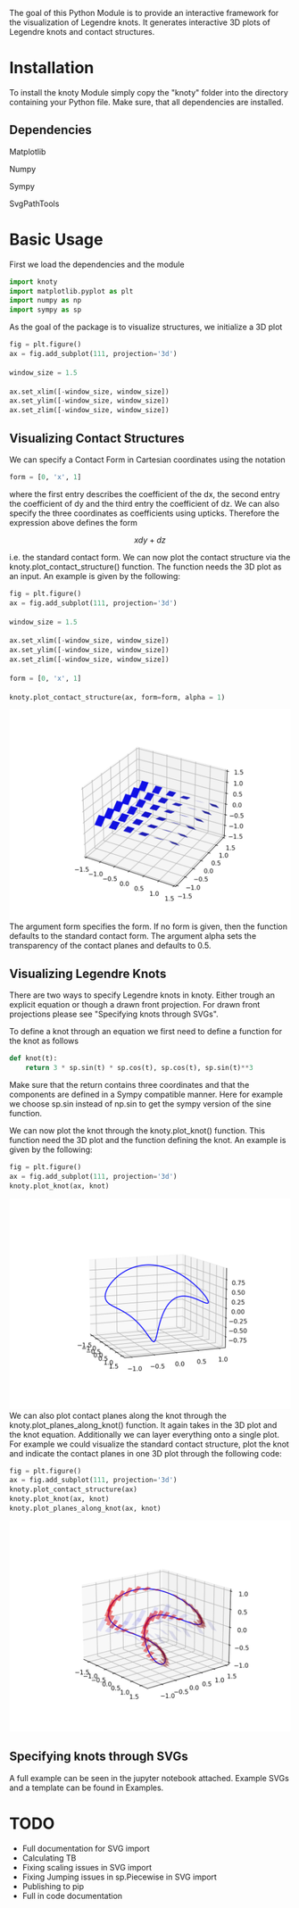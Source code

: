 The goal of this Python Module is to provide an interactive framework for the visualization of Legendre knots. It generates interactive 3D plots of Legendre knots and contact structures.

# Installation
To install the knoty Module simply copy the "knoty" folder into the directory containing your Python file. Make sure, that all dependencies are installed.

## Dependencies
Matplotlib

Numpy

Sympy

SvgPathTools


# Basic Usage

First we load the dependencies and the module

```python
import knoty
import matplotlib.pyplot as plt
import numpy as np
import sympy as sp
```

As the goal of the package is to visualize structures, we initialize a 3D plot

```python
fig = plt.figure()
ax = fig.add_subplot(111, projection='3d')

window_size = 1.5

ax.set_xlim([-window_size, window_size])
ax.set_ylim([-window_size, window_size])
ax.set_zlim([-window_size, window_size])
```

## Visualizing Contact Structures

We can specify a Contact Form in Cartesian coordinates using the notation

```python
form = [0, 'x', 1]
```

where the first entry describes the coefficient of the dx, the second entry the coefficient of dy and the third entry the coefficient of dz. We can also specify the three coordinates as coefficients using upticks. Therefore the expression above defines the form

$$xdy + dz$$

i.e. the standard contact form. We can now plot the contact structure via the knoty.plot_contact_structure() function. The function needs the 3D plot as an input. An example is given by the following:

```python
fig = plt.figure()
ax = fig.add_subplot(111, projection='3d')

window_size = 1.5

ax.set_xlim([-window_size, window_size])
ax.set_ylim([-window_size, window_size])
ax.set_zlim([-window_size, window_size])

form = [0, 'x', 1]

knoty.plot_contact_structure(ax, form=form, alpha = 1)
```
![Alt text](/ReadmeImages/1.png?raw=true)
The argument form specifies the form. If no form is given, then the function defaults to the standard contact form. The argument alpha sets the transparency of the contact planes and defaults to 0.5.

## Visualizing Legendre Knots

There are two ways to specify Legendre knots in knoty. Either trough an explicit equation or though a drawn front projection. For drawn front projections please see "Specifying knots through SVGs".

To define a knot through an equation we first need to define a function for the knot as follows

```python
def knot(t):
    return 3 * sp.sin(t) * sp.cos(t), sp.cos(t), sp.sin(t)**3
```

Make sure that the return contains three coordinates and that the components are defined in a Sympy compatible manner. Here for example we choose sp.sin instead of np.sin to get the sympy version of the sine function.

We can now plot the knot through the knoty.plot_knot() function. This function need the 3D plot and the function defining the knot. An example is given by the following:

```python
fig = plt.figure()
ax = fig.add_subplot(111, projection='3d')
knoty.plot_knot(ax, knot)
```
![Alt text](/ReadmeImages/3.png?raw=true)
We can also plot contact planes along the knot through the knoty.plot_planes_along_knot() function. It again takes in the 3D plot and the knot equation. Additionally we can layer everything onto a single plot. For example we could visualize the standard contact structure, plot the knot and indicate the contact planes in one 3D plot through the following code:

```python
fig = plt.figure()
ax = fig.add_subplot(111, projection='3d')
knoty.plot_contact_structure(ax)
knoty.plot_knot(ax, knot)
knoty.plot_planes_along_knot(ax, knot)
```
![Alt text](/ReadmeImages/2.png?raw=true)
## Specifying knots through SVGs

A full example can be seen in the jupyter notebook attached. Example SVGs and a template can be found in Examples.

# TODO

- Full documentation for SVG import
- Calculating TB
- Fixing scaling issues in SVG import
- Fixing Jumping issues in sp.Piecewise in SVG import
- Publishing to pip
- Full in code documentation
